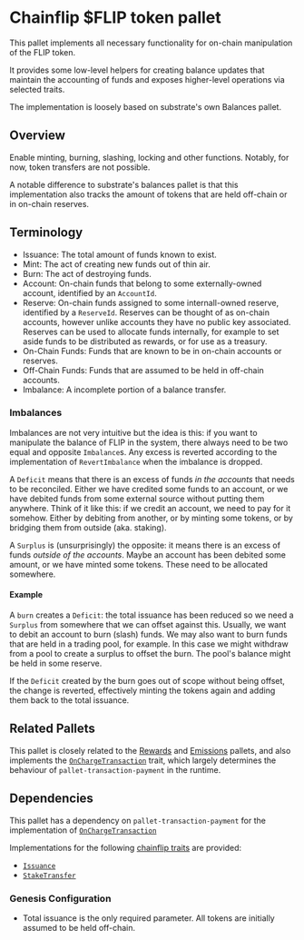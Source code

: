 # Chainflip $FLIP token pallet

This pallet implements all necessary functionality for on-chain manipulation of the FLIP token.

It provides some low-level helpers for creating balance updates that maintain the accounting of funds and
exposes higher-level operations via selected traits.

The implementation is loosely based on substrate's own Balances pallet.

## Overview

Enable minting, burning, slashing, locking and other functions. Notably, for now, token transfers are not possible.

A notable difference to substrate's balances pallet is that this implementation also tracks the amount of tokens that are held
off-chain or in on-chain reserves.

## Terminology

- Issuance: The total amount of funds known to exist.
- Mint: The act of creating new funds out of thin air.
- Burn: The act of destroying funds.
- Account: On-chain funds that belong to some externally-owned account, identified by an `AccountId`.
- Reserve: On-chain funds assigned to some internall-owned reserve, identified by a `ReserveId`. Reserves can be thought
  of as on-chain accounts, however unlike accounts they have no public key associated. Reserves can be used to allocate
  funds internally, for example to set aside funds to be distributed as rewards, or for use as a treasury.
- On-Chain Funds: Funds that are known to be in on-chain accounts or reserves.
- Off-Chain Funds: Funds that are assumed to be held in off-chain accounts.
- Imbalance: A incomplete portion of a balance transfer.

### Imbalances

Imbalances are not very intuitive but the idea is this: if you want to manipulate the balance of FLIP in the
system, there always need to be two equal and opposite `Imbalance`s. Any excess is reverted according to the
implementation of `RevertImbalance` when the imbalance is dropped.

A `Deficit` means that there is an excess of funds *in the accounts* that needs to be reconciled. Either we have
credited some funds to an account, or we have debited funds from some external source without putting them anywhere.
Think of it like this: if we credit an account, we need to pay for it somehow. Either by debiting from another, or
by minting some tokens, or by bridging them from outside (aka. staking).

A `Surplus` is (unsurprisingly) the opposite: it means there is an excess of funds *outside of the accounts*. Maybe
an account has been debited some amount, or we have minted some tokens. These need to be allocated somewhere.

#### Example

A `burn` creates a `Deficit`: the total issuance has been reduced so we need a `Surplus` from
somewhere that we can offset against this. Usually, we want to debit an account to burn (slash) funds. We may also
want to burn funds that are held in a trading pool, for example. In this case we might withdraw from a pool to create
a surplus to offset the burn. The pool's balance might be held in some reserve.

If the `Deficit` created by the burn goes out of scope without being offset, the change is reverted, effectively
minting the tokens again and adding them back to the total issuance.

## Related Pallets

This pallet is closely related to the [Rewards](../pallet-cf-rewards) and [Emissions](../pallet-cf-emissions) pallets,
and also implements the [`OnChargeTransaction`](./src/on_charge_transaction.rs) trait, which largely determines the
behaviour of `pallet-transaction-payment` in the runtime.

## Dependencies

This pallet has a dependency on `pallet-transaction-payment` for the implementation of
[`OnChargeTransaction`](https://substrate.dev/rustdocs/v3.0.0/pallet_transaction_payment/trait.OnChargeTransaction.html)

Implementations for the following [chainflip traits](../traits) are provided:

- [`Issuance`](../traits)
- [`StakeTransfer`](../traits)

### Genesis Configuration

- Total issuance is the only required parameter. All tokens are initially assumed to be held off-chain.

